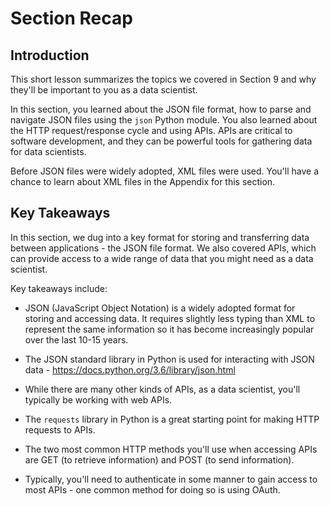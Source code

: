 
# Section Recap

## Introduction

This short lesson summarizes the topics we covered in Section 9 and why they'll be important to you as a data scientist.

In this section, you learned about the JSON file format, how to parse and navigate JSON files using the `json` Python module. You also learned about the HTTP request/response cycle and using APIs. APIs are critical to software development, and they can be powerful tools for gathering data for data scientists.

Before JSON files were widely adopted, XML files were used. You'll have a chance to learn about XML files in the Appendix for this section.

 

## Key Takeaways

In this section, we dug into a key format for storing and transferring data between applications - the JSON file format. We also covered APIs, which can provide access to a wide range of data that you might need as a data scientist.

Key takeaways include:

* JSON (JavaScript Object Notation) is a widely adopted format for storing and accessing data. It requires slightly less typing than XML to represent the same information so it has become increasingly popular over the last 10-15 years. 

* The JSON standard library in Python is used for interacting with JSON data - https://docs.python.org/3.6/library/json.html

* While there are many other kinds of APIs, as a data scientist, you'll typically be working with web APIs. 

* The `requests` library in Python is a great starting point for making HTTP requests to APIs. 

* The two most common HTTP methods you'll use when accessing APIs are GET (to retrieve information) and POST (to send information). 

* Typically, you'll need to authenticate in some manner to gain access to most APIs - one common method for doing so is using OAuth. 

